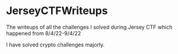 # JerseyCTFWriteups


The writeups of all the challenges I solved during Jersey CTF which happened from 8/4/22-9/4/22

I have solved crypto challenges majorly.

